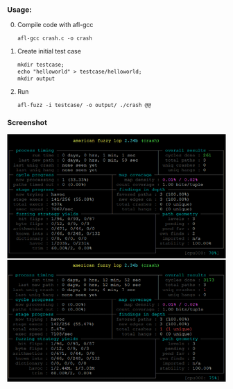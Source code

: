 ### Usage:
0. Compile code with afl-gcc    
	```
	afl-gcc crash.c -o crash
	```
0. Create initial test case    
	```
	mkdir testcase;    
	echo "helloworld" > testcase/helloworld;    
	mkdir output
	```
0. Run    
	```
	afl-fuzz -i testcase/ -o output/ ./crash @@
	```

### Screenshot
![Init](screenshot/afl-mon.png)
![Got crash](screenshot/afl-crash.png)

